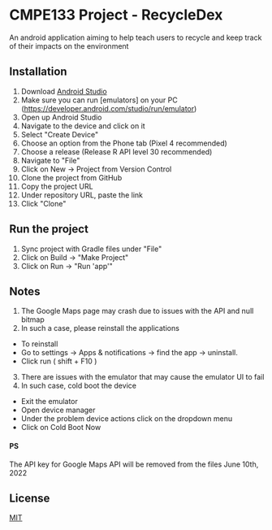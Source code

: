 # CMPE133 Project - RecycleDex

 An android application aiming to help teach users to recycle and keep track of their impacts on the environment

## Installation

1. Download [Android Studio]( https://developer.android.com/studio)
2. Make sure you can run [emulators] on your PC (https://developer.android.com/studio/run/emulator) 
3. Open up Android Studio
4. Navigate to the device and click on it
5. Select "Create Device"
7. Choose an option from the Phone tab (Pixel 4 recommended)
8. Choose a release (Release R API level 30 recommended)
9. Navigate to "File"
10. Click on New -> Project from Version Control
11. Clone the project from GitHub
12. Copy the project URL
13. Under repository URL, paste the link
14. Click "Clone"

## Run the project
1. Sync project with Gradle files under "File"
2. Click on Build -> "Make Project"
3. Click on Run -> "Run 'app'"  


## Notes
1. The Google Maps page may crash due to issues with the API and null bitmap
2. In such a case, please reinstall the applications
 - To reinstall 
 - Go to settings -> Apps & notifications -> find the app -> uninstall.
 - Click run ( shift + F10 )
3. There are issues with the emulator that may cause the emulator UI to fail
4. In such case, cold boot the device
 - Exit the emulator
 - Open device manager
 - Under the problem device actions click on the dropdown menu
 - Click on Cold Boot Now

#### PS
The API key for Google Maps API will be removed from the files June 10th, 2022

## License
[MIT](https://choosealicense.com/licenses/mit/)

